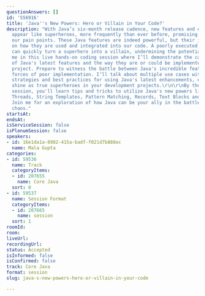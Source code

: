 ```yaml
---
questionAnswers: []
id: '556916'
title: 'Java''s New Powers: Hero or Villain in Your Code?'
description: "With Java’s six-month release cadence, new features and enhancements
  appear like superheroes, more frequently than ever before, promising to address
  our pain points. These Java features are indeed powerful, but their impact depends
  on how they are used and integrated into our code. A poorly executed implementation
  can quickly turn a superhero into a villain, undermining the potential benefits.\r\n\r\nJoin
  me in this live hands-on coding session where I’ll demonstrate the capabilities
  of Java's latest features and the way they are or could be implemented in a real-world
  project. Prepare to witness the battle between Java's incredible features and the
  forces of poor implementation. I’ll talk about multiple use cases with practical
  strategies and best practices for using Java's latest enhancements, ensuring they
  shine as true superheroes in your development projects.\r\n\r\nBy the end of this
  session, you'll learn tips and tricks to utilize Java's new powers like Virtual
  Threads, String Templates, Pattern Matching, Records, Text Blocks and many more.
  Join me for an exploration of how Java can be your ally in the battle against code
  chaos."
startsAt: 
endsAt: 
isServiceSession: false
isPlenumSession: false
speakers:
- id: 16e1da1a-8902-415a-badf-f021d7b888ec
  name: Mala Gupta
categories:
- id: 59536
  name: Track
  categoryItems:
  - id: 207655
    name: Core Java
  sort: 0
- id: 59537
  name: Session Format
  categoryItems:
  - id: 207665
    name: session
  sort: 1
roomId: 
room: 
liveUrl: 
recordingUrl: 
status: Accepted
isInformed: false
isConfirmed: false
track: Core Java
format: session
slug: java-s-new-powers-hero-or-villain-in-your-code

---
```

